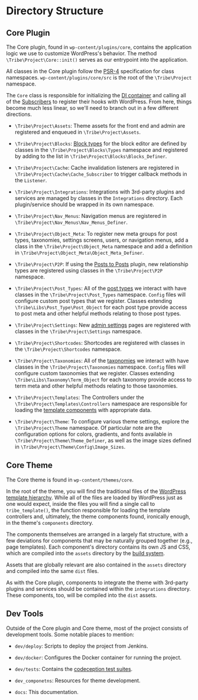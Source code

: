 # Directory Structure

## Core Plugin

The Core plugin, found in `wp-content/plugins/core`, contains the application logic we use to customize
WordPress's behavior. The method `\Tribe\Project\Core::init()` serves as our entrypoint into the application.

All classes in the Core plugin follow the [PSR-4](https://www.php-fig.org/psr/psr-4/) specification for class namespaces.
`wp-content/plugins/core/src` is the root of the `\Tribe\Project` namespace.

The `Core` class is responsible for initializing the [DI container](../concepts/container.md) and calling
all of the [Subscribers](../concepts/subscribers.md) to register their hooks with WordPress. From here, things become
much less linear, so we'll need to branch out in a few different directions.

* `\Tribe\Project\Assets`: Theme assets for the front end and admin are registered and enqueued in
  `\Tribe\Project\Assets`. 
  
* `\Tribe\Project\Blocks`: [Block types](../basics/blocks.md) for the block editor are defined by classes in the
  `\Tribe\Project\Blocks\Types` namespace and registered by adding to the list in
  `\Tribe\Project\Blocks\Blocks_Definer`.
  
* `\Tribe\Project\Cache`: Cache invalidation listeners are registered in `\Tribe\Project\Cache\Cache_Subscriber` to
  trigger callback methods in the `Listener`.
  
* `\Tribe\Project\Integrations`: Integrations with 3rd-party plugins and services are managed by classes in
  the `Integrations` directory. Each plugin/service should be wrapped in its own namespace.

* `\Tribe\Project\Nav_Menus`: Navigation menus are registered in `\Tribe\Project\Nav_Menus\Nav_Menus_Definer`.

* `\Tribe\Project\Object_Meta`: To register new meta groups for post types, taxonomies, settings screens, users,
  or navigation menus, add a class in the `\Tribe\Project\Object_Meta` namespace and add a definition in
  `\Tribe\Project\Object_Meta\Object_Meta_Definer`.
  
* `\Tribe\Project\P2P`: If using the [Posts to Posts](https://github.com/scribu/wp-posts-to-posts/wiki) plugin,
  new relationship types are registered using classes in the `\Tribe\Project\P2P` namespace.

* `\Tribe\Project\Post_Types`: All of the [post types](../basics/post-types.md) we interact with have classes in
  the `\Tribe\Project\Post_Types` namespace. `Config` files will configure custom post types that we register.
  Classes extending `\Tribe\Libs\Post_Type\Post_Object` for each post type provide access to post meta and other
  helpful methods relating to those post types.
  
* `\Tribe\Project\Settings`: New [admin settings](../basics/settings.md) pages are registered with classes in the
  `\Tribe\Project\Settings` namespace.
  
* `\Tribe\Project\Shortcodes`: Shortcodes are registered with classes in the `\Tribe\Project\Shortcodes` namespace.

* `\Tribe\Project\Taxonomies`: All of the [taxonomies](../basics/taxonomies.md) we interact with have classes in
  the `\Tribe\Project\Taxonomies` namespace. `Config` files will configure custom taxonomies that we register.
  Classes extending `\Tribe\Libs\Taxonomy\Term_Object` for each taxonomy provide access to term meta and other
  helpful methods relating to those taxonomies.
  
* `\Tribe\Project\Templates`: The Controllers under the `\Tribe\Project\Templates\Controllers` namespace are responsible
  for loading the [template components](../concepts/components.md) with appropriate data.

* `\Tribe\Project\Theme`: To configure various theme settings, explore the `\Tribe\Project\Theme` namespace. Of
  particular note are the configuration options for colors, gradients, and fonts available in
  `\Tribe\Project\Theme\Theme_Definer`, as well as the image sizes defined in `\Tribe\Project\Theme\Config\Image_Sizes`.

## Core Theme

The Core theme is found in `wp-content/themes/core`.
 
In the root of the theme, you will find the traditional files of the [WordPress template
hierarchy](https://developer.wordpress.org/themes/basics/template-hierarchy/). While all of the files are loaded by
WordPress just as one would expect, inside the files you will find a single call to `tribe_template()`, the function
responsible for loading the template controllers and, ultimately, the theme components found, ironically enough, 
in the theme's `components` directory.

The components themselves are arranged in a largely flat structure, with a few deviations for components that may
be naturally grouped together (e.g., page templates). Each component's directory contains its own JS and CSS, which
are compiled into the `assets` directory by the [build system](../concepts/build-system.md).

Assets that are globally relevant are also contained in the `assets` directory and compiled into the same `dist` files.

As with the Core plugin, components to integrate the theme with 3rd-party plugins and services should be contained
within the `integrations` directory. These components, too, will be compiled into the `dist` assets.

## Dev Tools

Outside of the Core plugin and Core theme, most of the project consists of development tools. Some notable places to
mention:

* `dev/deploy`: Scripts to deploy the project from Jenkins.

* `dev/docker`: Configures the Docker container for running the project.

* `dev/tests`: Contains the [codeception test suites](../tests/codeception.md).

* `dev_componetns`: Resources for theme development.

* `docs`: This documentation.
